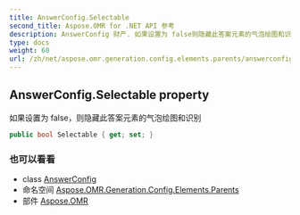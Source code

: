 ```yaml
---
title: AnswerConfig.Selectable
second_title: Aspose.OMR for .NET API 参考
description: AnswerConfig 财产. 如果设置为 false则隐藏此答案元素的气泡绘图和识别
type: docs
weight: 60
url: /zh/net/aspose.omr.generation.config.elements.parents/answerconfig/selectable/
---
```

## AnswerConfig.Selectable property

如果设置为 false，则隐藏此答案元素的气泡绘图和识别

```csharp
public bool Selectable { get; set; }
```

### 也可以看看

* class [AnswerConfig](../)
* 命名空间 [Aspose.OMR.Generation.Config.Elements.Parents](../../answerconfig/)
* 部件 [Aspose.OMR](../../../)


